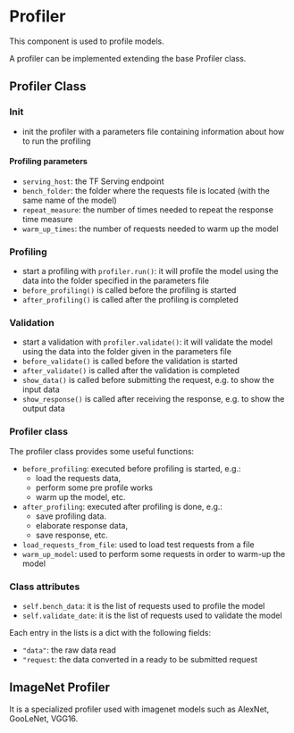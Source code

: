 # Profiler
This component is used to profile models.


A profiler can be implemented extending the base Profiler class.

## Profiler Class
### Init
- init the profiler with a parameters file containing information about how to run the profiling

#### Profiling parameters
- ```serving_host```: the TF Serving endpoint
- ```bench_folder```: the folder where the requests file is located (with the same name of the model)
- ```repeat_measure```: the number of times needed to repeat the response time measure
- ```warm_up_times```: the number of requests needed to warm up the model

### Profiling
- start a profiling with ```profiler.run()```: it will profile the model using the data into the folder
specified in the parameters file
- ```before_profiling()``` is called before the profiling is started
- ```after_profiling()``` is called after the profiling is completed

### Validation
- start a validation with ```profiler.validate()```: it will validate the model using the data into the folder
given in the parameters file
- ```before_validate()``` is called before the validation is started
- ```after_validate()``` is called after the validation is completed
- ```show_data()``` is called before submitting the request, e.g. to show the input data
- ```show_response()``` is called after receiving the response, e.g. to show the output data

### Profiler class
The profiler class provides some useful functions:
- ```before_profiling```: executed before profiling is started, e.g.:
    - load the requests data,
    - perform some pre profile works
    - warm up the model, etc. 
- ```after_profiling```: executed after profiling is done, e.g.:
    - save profiling data.
    - elaborate response data,
    - save response, etc.
- ```load_requests_from_file```: used to load test requests from a file
- ```warm_up_model```: used to perform some requests in order to warm-up the model

### Class attributes
- ```self.bench_data```: it is the list of requests used to profile the model
- ```self.validate_date```: it is the list of requests used to validate the model

Each entry in the lists is a dict with the following fields:
- ```"data"```: the raw data read
- ```"request```: the data converted in a ready to be submitted request


## ImageNet Profiler
It is a specialized profiler used with imagenet models such as AlexNet, GooLeNet, VGG16.


